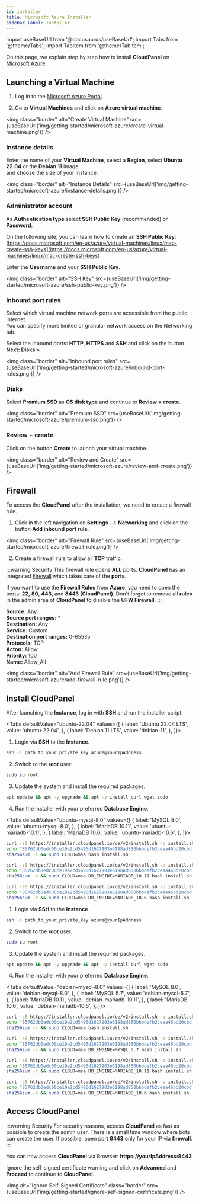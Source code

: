 ```yaml
---
id: installer
title: Microsoft Azure Installer
sidebar_label: Installer
---
```


import useBaseUrl from '@docusaurus/useBaseUrl';
import Tabs from '@theme/Tabs';
import TabItem from '@theme/TabItem';

On this page, we explain step by step how to install **CloudPanel** on [Microsoft Azure](https://azure.microsoft.com/).

## Launching a Virtual Machine

1. Log in to the [Microsoft Azure Portal](https://portal.azure.com/).

2. Go to **Virtual Machines** and click on **Azure virtual machine**.

<img class="border" alt="Create Virtual Machine" src={useBaseUrl('img/getting-started/microsoft-azure/create-virtual-machine.png')} />

### Instance details

Enter the name of your **Virtual Machine**, select a **Region**, select **Ubuntu 22.04** or the **Debian 11** image <br />
and choose the size of your instance.

<img class="border" alt="Instance Details" src={useBaseUrl('img/getting-started/microsoft-azure/instance-details.png')} />

### Administrator account

As **Authentication type** select **SSH Public Key** (recommended) or **Password**. <br />

On the following site, you can learn how to create an **SSH Public Key**: <br />
[https://docs.microsoft.com/en-us/azure/virtual-machines/linux/mac-create-ssh-keys](https://docs.microsoft.com/en-us/azure/virtual-machines/linux/mac-create-ssh-keys)

Enter the **Username** and your **SSH Public Key**.

<img class="border" alt="SSH Key" src={useBaseUrl('img/getting-started/microsoft-azure/ssh-public-key.png')} />

### Inbound port rules

Select which virtual machine network ports are accessible from the public internet. <br />
You can specify more limited or granular network access on the Networking tab.

Select the inbound ports: **HTTP**, **HTTPS** and **SSH** and click on the button **Next: Disks >**

<img class="border" alt="Inbound port rules" src={useBaseUrl('img/getting-started/microsoft-azure/inbound-port-rules.png')} />

### Disks

Select **Premium SSD** as **OS disk type** and continue to **Review + create**.

<img class="border" alt="Premium SSD" src={useBaseUrl('img/getting-started/microsoft-azure/premium-ssd.png')} />

### Review + create

Click on the button **Create** to launch your virtual machine.

<img class="border" alt="Review and Create" src={useBaseUrl('img/getting-started/microsoft-azure/review-and-create.png')} />

## Firewall

To access the **CloudPanel** after the installation, we need to create a firewall rule.

1. Click in the left navigation on **Settings** --> **Networking** and click on the button **Add inbound port rule**.

<img class="border" alt="Firewall Rule" src={useBaseUrl('img/getting-started/microsoft-azure/firewall-rule.png')} />

2. Create a firewall rule to allow all **TCP** traffic.

:::warning Security
This firewall rule opens **ALL** ports.
**CloudPanel** has an integrated [Firewall](../../../../admin-area/security/#firewall) which takes care of the **ports**.

If you want to use the **Firewall Rules** from **Azure**, you need to open the ports: **22**, **80**, **443**, and **8443 (CloudPanel)**.
Don't forget to remove all **rules** in the admin area of **CloudPanel** to disable the **UFW Firewall**.
:::

**Source:** Any <br />
**Source port ranges:** * <br />
**Destination:** Any <br />
**Service:** Custom <br />
**Destination port ranges:** 0-65535 <br />
**Protocols:** TCP <br />
**Acton:** Allow <br />
**Priority:** 100 <br />
**Name:** Allow_All <br />

<img class="border" alt="Add Firewall Rule" src={useBaseUrl('img/getting-started/microsoft-azure/add-firewall-rule.png')} />

## Install CloudPanel

After launching the **Instance**, log in with **SSH** and run the installer script.

<Tabs
defaultValue="ubuntu-22.04"
values={[
{ label: 'Ubuntu 22.04 LTS', value: 'ubuntu-22.04', },
{ label: 'Debian 11 LTS', value: 'debian-11', },
]}>
<TabItem value="ubuntu-22.04">

1. Login via **SSH** to the **Instance**. <br />

```bash
ssh -i path_to_your_private_key azure@yourIpAddress
```

2. Switch to the **root** user:

```bash
sudo su root
```

3. Update the system and install the required packages.

```bash
apt update && apt -y upgrade && apt -y install curl wget sudo
```

4. Run the installer with your preferred **Database Engine**.

<Tabs
defaultValue="ubuntu-mysql-8.0"
values={[
{ label: 'MySQL 8.0', value: 'ubuntu-mysql-8.0', },
{ label: 'MariaDB 10.11', value: 'ubuntu-mariadb-10.11', },
{ label: 'MariaDB 10.6', value: 'ubuntu-mariadb-10.6', },
]}>
<TabItem value="ubuntu-mysql-8.0">

```bash
curl -sS https://installer.cloudpanel.io/ce/v2/install.sh -o install.sh; \
echo "85762db0edc00ce19a2cd5496d1627903e6198ad850bbbdefb2ceaa46bd20cbd install.sh" | \
sha256sum -c && sudo CLOUD=msa bash install.sh
```

</TabItem>
<TabItem value="ubuntu-mariadb-10.11">

```bash
curl -sS https://installer.cloudpanel.io/ce/v2/install.sh -o install.sh; \
echo "85762db0edc00ce19a2cd5496d1627903e6198ad850bbbdefb2ceaa46bd20cbd install.sh" | \
sha256sum -c && sudo CLOUD=msa DB_ENGINE=MARIADB_10.11 bash install.sh
```

</TabItem>
<TabItem value="ubuntu-mariadb-10.6">

```bash
curl -sS https://installer.cloudpanel.io/ce/v2/install.sh -o install.sh; \
echo "85762db0edc00ce19a2cd5496d1627903e6198ad850bbbdefb2ceaa46bd20cbd install.sh" | \
sha256sum -c && sudo CLOUD=msa DB_ENGINE=MARIADB_10.6 bash install.sh
```

</TabItem>
</Tabs>

</TabItem>
<TabItem value="debian-11">

1. Login via **SSH** to the **Instance**. <br />

```bash
ssh -i path_to_your_private_key azure@yourIpAddress
```

2. Switch to the **root** user:

```bash
sudo su root
```

3. Update the system and install the required packages.

```bash
apt update && apt -y upgrade && apt -y install curl wget sudo
```

4. Run the installer with your preferred **Database Engine**.

<Tabs
defaultValue="debian-mysql-8.0"
values={[
{ label: 'MySQL 8.0', value: 'debian-mysql-8.0', },
{ label: 'MySQL 5.7', value: 'debian-mysql-5.7', },
{ label: 'MariaDB 10.11', value: 'debian-mariadb-10.11', },
{ label: 'MariaDB 10.6', value: 'debian-mariadb-10.6', },
]}>
<TabItem value="debian-mysql-8.0">

```bash
curl -sS https://installer.cloudpanel.io/ce/v2/install.sh -o install.sh; \
echo "85762db0edc00ce19a2cd5496d1627903e6198ad850bbbdefb2ceaa46bd20cbd install.sh" | \
sha256sum -c && sudo CLOUD=msa bash install.sh
```

</TabItem>
<TabItem value="debian-mysql-5.7">

```bash
curl -sS https://installer.cloudpanel.io/ce/v2/install.sh -o install.sh; \
echo "85762db0edc00ce19a2cd5496d1627903e6198ad850bbbdefb2ceaa46bd20cbd install.sh" | \
sha256sum -c && sudo CLOUD=msa DB_ENGINE=MYSQL_5.7 bash install.sh
```

</TabItem>
<TabItem value="debian-mariadb-10.11">

```bash
curl -sS https://installer.cloudpanel.io/ce/v2/install.sh -o install.sh; \
echo "85762db0edc00ce19a2cd5496d1627903e6198ad850bbbdefb2ceaa46bd20cbd install.sh" | \
sha256sum -c && sudo CLOUD=msa DB_ENGINE=MARIADB_10.11 bash install.sh
```

</TabItem>
<TabItem value="debian-mariadb-10.6">

```bash
curl -sS https://installer.cloudpanel.io/ce/v2/install.sh -o install.sh; \
echo "85762db0edc00ce19a2cd5496d1627903e6198ad850bbbdefb2ceaa46bd20cbd install.sh" | \
sha256sum -c && sudo CLOUD=msa DB_ENGINE=MARIADB_10.6 bash install.sh
```

</TabItem>
</Tabs>

</TabItem>
</Tabs>

## Access CloudPanel

:::warning Security
For security reasons, access **CloudPanel** as fast as possible to create the admin user. There is a small time window where bots can create the user.
If possible, open port **8443** only for your IP via **firewall**.
:::

You can now access **CloudPanel** via Browser: **https://yourIpAddress:8443**

Ignore the self-signed certificate warning and click on **Advanced** and **Proceed** to continue to **CloudPanel**.

<img alt="Ignore Self-Signed Certificate" class="border" src={useBaseUrl('img/getting-started/ignore-self-signed-certificate.png')} />